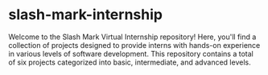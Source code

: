 # slash-mark-internship
Welcome to the Slash Mark Virtual Internship repository! Here, you'll find a collection of projects designed to provide interns with hands-on experience in various levels of software development. This repository contains a total of six projects categorized into basic, intermediate, and advanced levels.
